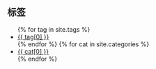 <div id="tags">
<h2>标签</h2>
<ul class="linkBgChange">
{% for tag in site.tags %}
<a href="/page.html"><li id="{{ tag[0] }}-ref">{{ tag[0] }}</li></a>
{% endfor %}
{% for cat in site.categories %}
<a href="/production.html"><li id="{{ cat[0] }}-ref">{{ cat[0] }}</li></a>
{% endfor %}
</ul>
</div>